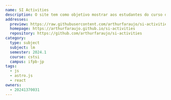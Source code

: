 ```yaml
---
name: SI Activities
description: O site tem como objetivo mostrar aos estudantes do curso de Sistemas para Internet as suas atividades.
addresses:
  preview: https://raw.githubusercontent.com/arthurfaraujo/si-activities/master/preview.png
  homepage: https://arthurfaraujo.github.io/si-activities
  repository: https://github.com/arthurfaraujo/si-activities
category:
  type: subject
  subject: lm
  semester: 2024.1
  course: cstsi
  campus: ifpb-jp
tags:
  - js
  - astro.js
  - react
owners:
  - 20241370031
---
```

